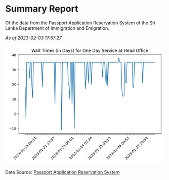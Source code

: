 # Summary Report

Of the data from the Passport Application Reservation System of the Sri Lanka Department of Immigration and Emigration.

*As of 2023-02-03 17:57:27*

![Wait Time Chart](summary.wait_time_chart.png)

Data Source: [Passport Application Reservation System](https://eservices.immigration.gov.lk:8443/appointment/pages/reservationApplication.xhtml)